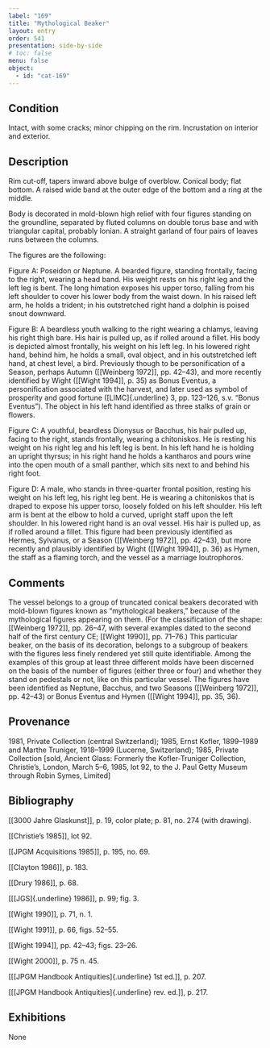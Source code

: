 ```yaml
---
label: "169"
title: "Mythological Beaker"
layout: entry
order: 541
presentation: side-by-side
# toc: false
menu: false
object:
  - id: "cat-169"
---
```


## Condition

Intact, with some cracks; minor chipping on the rim. Incrustation on interior and exterior.

## Description

Rim cut-off, tapers inward above bulge of overblow. Conical body; flat bottom. A raised wide band at the outer edge of the bottom and a ring at the middle.

Body is decorated in mold-blown high relief with four figures standing on the groundline, separated by fluted columns on double torus base and with triangular capital, probably Ionian. A straight garland of four pairs of leaves runs between the columns.

The figures are the following:

Figure A: Poseidon or Neptune. A bearded figure, standing frontally, facing to the right, wearing a head band. His weight rests on his right leg and the left leg is bent. The long himation exposes his upper torso, falling from his left shoulder to cover his lower body from the waist down. In his raised left arm, he holds a trident; in his outstretched right hand a dolphin is poised snout downward.

Figure B: A beardless youth walking to the right wearing a chlamys, leaving his right thigh bare. His hair is pulled up, as if rolled around a fillet. His body is depicted almost frontally, his weight on his left leg. In his lowered right hand, behind him, he holds a small, oval object, and in his outstretched left hand, at chest level, a bird. Previously though to be personification of a Season, perhaps Autumn ([[Weinberg 1972]], pp. 42–43), and more recently identified by Wight ([[Wight 1994]], p. 35) as Bonus Eventus, a personification associated with the harvest, and later used as symbol of prosperity and good fortune ([LIMC]{.underline} 3, pp. 123–126, s.v. “Bonus Eventus”). The object in his left hand identified as three stalks of grain or flowers.

Figure C: A youthful, beardless Dionysus or Bacchus, his hair pulled up, facing to the right, stands frontally, wearing a chitoniskos. He is resting his weight on his right leg and his left leg is bent. In his left hand he is holding an upright thyrsus; in his right hand he holds a kantharos and pours wine into the open mouth of a small panther, which sits next to and behind his right foot.

Figure D: A male, who stands in three-quarter frontal position, resting his weight on his left leg, his right leg bent. He is wearing a chitoniskos that is draped to expose his upper torso, loosely folded on his left shoulder. His left arm is bent at the elbow to hold a curved, upright staff upon the left shoulder. In his lowered right hand is an oval vessel. His hair is pulled up, as if rolled around a fillet. This figure had been previously identified as Hermes, Sylvanus, or a Season ([[Weinberg 1972]], pp. 42–43), but more recently and plausibly identified by Wight ([[Wight 1994]], p. 36) as Hymen, the staff as a flaming torch, and the vessel as a marriage loutrophoros.

## Comments

The vessel belongs to a group of truncated conical beakers decorated with mold-blown figures known as “mythological beakers,” because of the mythological figures appearing on them. (For the classification of the shape: [[Weinberg 1972]], pp. 26–47, with several examples dated to the second half of the first century CE; [[Wight 1990]], pp. 71–76.) This particular beaker, on the basis of its decoration, belongs to a subgroup of beakers with the figures less finely rendered yet still quite identifiable. Among the examples of this group at least three different molds have been discerned on the basis of the number of figures (either three or four) and whether they stand on pedestals or not, like on this particular vessel. The figures have been identified as Neptune, Bacchus, and two Seasons ([[Weinberg 1972]], pp. 42–43) or Bonus Eventus and Hymen ([[Wight 1994]], pp. 35, 36).

## Provenance

1981, Private Collection (central Switzerland); 1985, Ernst Kofler, 1899–1989 and Marthe Truniger, 1918–1999 (Lucerne, Switzerland); 1985, Private Collection \[sold, Ancient Glass: Formerly the Kofler-Truniger Collection, Christie’s, London, March 5–6, 1985, lot 92, to the J. Paul Getty Museum through Robin Symes, Limited\]

## Bibliography

[[3000 Jahre Glaskunst]], p. 19, color plate; p. 81, no. 274 (with drawing).

[[Christie’s 1985]], lot 92.

[[JPGM Acquisitions 1985]], p. 195, no. 69.

[[Clayton 1986]], p. 183.

[[Drury 1986]], p. 68.

[[[JGS]{.underline} 1986]], p. 99; fig. 3.

[[Wight 1990]], p. 71, n. 1.

[[Wight 1991]], p. 66, figs. 52–55.

[[Wight 1994]], pp. 42–43; figs. 23–26.

[[Wight 2000]], p. 75 n. 45.

[[[JPGM Handbook Antiquities]{.underline} 1st ed.]], p. 207.

[[[JPGM Handbook Antiquities]{.underline} rev. ed.]], p. 217.

## Exhibitions

None